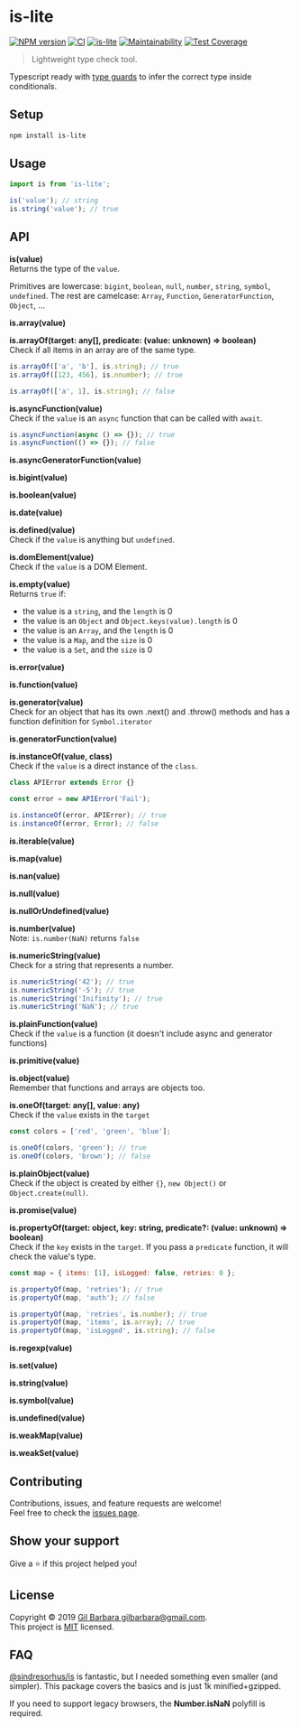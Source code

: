 # is-lite

[![NPM version](https://badge.fury.io/js/is-lite.svg)](https://www.npmjs.com/package/is-lite) [![CI](https://github.com/gilbarbara/is-lite/actions/workflows/main.yml/badge.svg)](https://github.com/gilbarbara/is-lite/actions/workflows/main.yml) [![is-lite](https://badgen.net/bundlephobia/minzip/is-lite?label=size)](https://bundlephobia.com/result?p=is-lite) [![Maintainability](https://api.codeclimate.com/v1/badges/7249fdaab7d4edf92bd0/maintainability)](https://codeclimate.com/github/gilbarbara/is-lite/maintainability) [![Test Coverage](https://api.codeclimate.com/v1/badges/7249fdaab7d4edf92bd0/test_coverage)](https://codeclimate.com/github/gilbarbara/is-lite/test_coverage)

> Lightweight type check tool.

Typescript ready with [type guards](http://www.typescriptlang.org/docs/handbook/advanced-types.html#type-guards-and-differentiating-types) to infer the correct type inside conditionals.

## Setup

```bash
npm install is-lite
```

## Usage

```js
import is from 'is-lite';

is('value'); // string
is.string('value'); // true
```

## API

**is(value)**  
Returns the type of the `value`.

Primitives are lowercase: `bigint`, `boolean`, `null`, `number`, `string`, `symbol`, `undefined`.
The rest are camelcase: `Array`, `Function`, `GeneratorFunction`, `Object`, ...

**is.array(value)**

**is.arrayOf(target: any[], predicate: (value: unknown) => boolean)**  
Check if all items in an array are of the same type.

```js
is.arrayOf(['a', 'b'], is.string); // true
is.arrayOf([123, 456], is.nnumber); // true

is.arrayOf(['a', 1], is.string); // false
```

**is.asyncFunction(value)**  
Check if the `value` is an `async` function that can be called with `await`.

```js
is.asyncFunction(async () => {}); // true
is.asyncFunction(() => {}); // false
```

**is.asyncGeneratorFunction(value)**

**is.bigint(value)**

**is.boolean(value)**

**is.date(value)**

**is.defined(value)**  
Check if the `value` is anything but `undefined`.

**is.domElement(value)**  
Check if the `value` is a DOM Element.

**is.empty(value)**  
Returns `true` if:

- the value is a `string`, and the `length` is 0
- the value is an `Object` and `Object.keys(value).length` is 0
- the value is an `Array`, and the `length` is 0
- the value is a `Map`, and the `size` is 0
- the value is a `Set`, and the `size` is 0

**is.error(value)**

**is.function(value)**

**is.generator(value)**  
Check for an object that has its own .next() and .throw() methods and has a function definition for `Symbol.iterator`

**is.generatorFunction(value)**

**is.instanceOf(value, class)**  
Check if the `value` is a direct instance of the `class`.

```js
class APIError extends Error {}

const error = new APIError('Fail');

is.instanceOf(error, APIError); // true
is.instanceOf(error, Error); // false
```

**is.iterable(value)**

**is.map(value)**

**is.nan(value)**

**is.null(value)**

**is.nullOrUndefined(value)**

**is.number(value)**  
Note: `is.number(NaN)` returns `false`

**is.numericString(value)**  
Check for a string that represents a number.

```js
is.numericString('42'); // true
is.numericString('-5'); // true
is.numericString('Inifinity'); // true
is.numericString('NaN'); // true
```

**is.plainFunction(value)**  
Check if the `value` is a function (it doesn't include async and generator functions)

**is.primitive(value)**

**is.object(value)**  
Remember that functions and arrays are objects too.

**is.oneOf(target: any[], value: any)**  
Check if the `value` exists in the `target`

```js
const colors = ['red', 'green', 'blue'];

is.oneOf(colors, 'green'); // true
is.oneOf(colors, 'brown'); // false
```

**is.plainObject(value)**  
Check if the object is created by either `{}`, `new Object()` or `Object.create(null)`.

**is.promise(value)**

**is.propertyOf(target: object, key: string, predicate?: (value: unknown) => boolean)**  
Check if the `key` exists in the `target`. If you pass a `predicate` function, it will check the value's type.

```js
const map = { items: [1], isLogged: false, retries: 0 };

is.propertyOf(map, 'retries'); // true
is.propertyOf(map, 'auth'); // false

is.propertyOf(map, 'retries', is.number); // true
is.propertyOf(map, 'items', is.array); // true
is.propertyOf(map, 'isLogged', is.string); // false
```

**is.regexp(value)**

**is.set(value)**

**is.string(value)**

**is.symbol(value)**

**is.undefined(value)**

**is.weakMap(value)**

**is.weakSet(value)**

## Contributing

Contributions, issues, and feature requests are welcome!  
Feel free to check the [issues page](https://github.com/gilbarbara/is-lite/issues).

## Show your support

Give a ⭐️ if this project helped you!

## License

Copyright © 2019 [Gil Barbara <gilbarbara@gmail.com>](https://github.com/gilbarbara).  
This project is [MIT](https://github.com/gilbarbara/is-lite/blob/main/LICENSE) licensed.

## FAQ

[@sindresorhus/is](https://github.com/sindresorhus/is) is fantastic, but I needed something even smaller (and simpler). This package covers the basics and is just 1k minified+gzipped.

If you need to support legacy browsers, the **Number.isNaN** polyfill is required.
